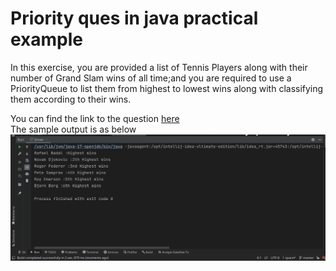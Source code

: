# Priority ques in java practical example
In this exercise, you are provided a list of Tennis Players along with their number of Grand Slam wins of
all time;and you are required to use a PriorityQueue to list them from highest to lowest wins along with
classifying them according to their wins.
<br>

You can find the  link to the question [here](src/Raw/Priority_Queue_lab.pdf)
<br>
The sample output is as below
<br>
![src/Raw/sample_outPut.png](src/Raw/sample_outPut.png)
